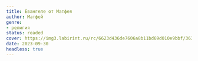 ```yaml
---
title: Евангеле от Матфея
author: Матфей
genre:
- религия
status: readed
cover: https://img3.labirint.ru/rc/6623d436de7606a8b11bd69d010e9bbf/363x561q80/books54/539911/cover.jpg?1563940115
date: 2023-09-30
headless: true
---
```


